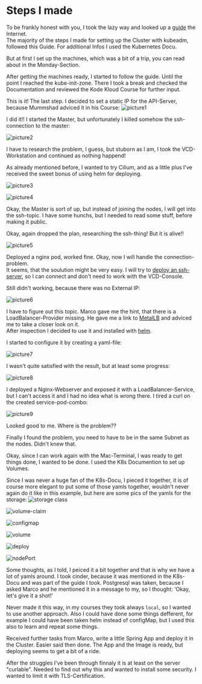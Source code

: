 # Steps I made
To be frankly honest with you, I took the lazy way and looked up a [guide](https://computingforgeeks.com/deploy-kubernetes-cluster-on-ubuntu-with-kubeadm/) the Internet. <br>
The majority of the steps I made for setting up the Cluster with kubeadm, followed this Guide. For additional Infos I used the Kubernetes Docu.

<p>But at first I set up the machines, which was a bit of a trip, you can read about in the Monday-Section. </p>

<p>After getting the machines ready, I started to follow the guide. Until the point I reached the kube-init-zone. There I took a break and checked the Documentation and reviewed the Kode Kloud Course for further input.</p>

This is it! The last step. I decided to set a static IP for the API-Server, because Mummshad adviced it in his Course:
 ![picture1](/Images/Bildschirm%C2%ADfoto%202023-02-01%20um%2011.22.10.png)

 I did it!! I started the Master, but unfortunately I killed somehow the ssh-connection to the master:

 ![picture2](/Images/Bildschirm%C2%ADfoto%202023-02-01%20um%2011.33.11.png) 
 
 I have to research the problem, I guess, but stuborn as I am, I took the VCD-Workstation and continued as nothing happend! 

 As already mentioned before, I wanted to try Cilium, and as a little plus I've received the sweet bonus of using helm for deploying.

 ![picture3](/Images/Bildschirm%C2%ADfoto%202023-02-01%20um%2011.51.19.png)

 ![picture4](/Images/Bildschirm%C2%ADfoto%202023-02-01%20um%2011.56.17.png)

 Okay, the Master is sort of up, but instead of joining the nodes, I will get into the ssh-topic. I have some hunchs, but I needed to read some stuff, before making it public.

 Okay, again dropped the plan, researching the ssh-thing! But it is alive!!

 ![picture5](/Images/Bildschirm%C2%ADfoto%202023-02-01%20um%2014.13.47.png)

 Deployed a nginx pod, worked fine. Okay, now I will handle the connection-problem. <br>
 It seems, that the soulution might be very easy. I will try to [deploy an ssh-server](https://www.octopus.com/blog/ssh-into-kubernetes-cluster), so I can connect and don't need to work with the VCD-Console.

 Still didn't working, because there was no External IP:

 ![picture6](/Images/Bildschirm%C2%ADfoto%202023-02-01%20um%2015.44.18.png)

 I have to figure out this topic. Marco gave me the hint, that there is a LoadBalancer-Provider missing. He gave me a link to [MetalLB](https://metallb.universe.tf/) and adviced me to take a closer look on it. <br>
 After inspection I decided to use it and installed with [helm](https://metallb.universe.tf/installation/).

 I started to configure it by creating a yaml-file:

 ![picture7](/Images/Bildschirm%C2%ADfoto%202023-02-01%20um%2017.26.10.png)

 I wasn't quite satisfied with the result, but at least some progress:

 ![picture8](/Images/Bildschirm%C2%ADfoto%202023-02-01%20um%2017.26.57.png)

 I deployed a Nginx-Webserver and exposed it with a LoadBalancer-Service, but I can't access it and I had no idea what is wrong there. I tired a curl on the created service-pod-combo:

 ![picture9](/Images/Bildschirm%C2%ADfoto%202023-02-02%20um%2015.00.20.png)

 Looked good to me. Where is the problem??

 Finally I found the problem, you need to have to be in the same Subnet as the nodes. Didn't knew that.

 Okay, since I can work again with the Mac-Terminal, I was ready to get things done, I wanted to be done.
 I used the K8s Documention to set up Volumes.

 Since I was never a huge fan of the K8s-Docu, I pieced it together, it is of course more elegant to put some of those yamls together, wouldn't never again do it like in this example, but here are some pics of the yamls for the storage: 
 ![storage class](/Images/Bildschirm%C2%ADfoto%202023-02-06%20um%2014.37.22.png)

 ![volume-claim](/Images/Bildschirm%C2%ADfoto%202023-02-06%20um%2014.36.41.png)

 ![configmap](/Images/Bildschirm%C2%ADfoto%202023-02-06%20um%2014.32.32.png)

 ![volume](/Images/Bildschirm%C2%ADfoto%202023-02-06%20um%2014.38.38.png)

 ![deploy](/Images/Bildschirm%C2%ADfoto%202023-02-06%20um%2014.39.10.png)

 ![nodePort](/Images/Bildschirm%C2%ADfoto%202023-02-06%20um%2014.31.37.png)

 Some thoughts, as I told, I peiced it a bit together and that is why we have a lot of yamls around. I took cinder, because it was mentioned in the K8s-Docu and was part of the guide I took.
 Postgresql was taken, because I asked Marco and he mentioned it in a message to my, so I thought: 'Okay, let's give it a shot!'

 Never made it this way, in my courses they took always `local`, so I wanted to use another approach. Also I could have done some things defferent, for example I could have been taken helm instead of configMap, but I used this also to learn and repeat some things. 

Received further tasks from Marco, write a little Spring App and deploy it in the Cluster. Easier said then done. The App and the Image is ready, but deploying seems to get a bit of a ride.

After the struggles I've been through finnaly it is at least on the server "curlable". Needed to find out why this and wanted to install some security. I wanted to limit it with TLS-Certification.